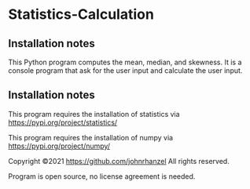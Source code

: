 # Statistics-Calculation
Installation notes
----------------------------------------------------------------------------------

This Python program computes the mean, median, and skewness.
It is a console program that ask for the user input and calculate the user input.


Installation notes
----------------------------------------------------------------------------------
This program requires the installation of statistics via https://pypi.org/project/statistics/

This program requires the installation of numpy via https://pypi.org/project/numpy/


Copyright ©2021 https://github.com/johnrhanzel
All rights reserved. 

Program is open source, no license agreement is needed.

